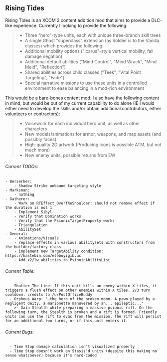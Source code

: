 ## Rising Tides

Rising Tides is an XCOM 2 content addition mod that aims to provide a DLC-like experience. Currently I looking to provide the following:

>- Three "hero"-type units, each with unique three-branch skill trees
>- A single Ghost "superclass" extension (as Soldier is to the Vanilla classes) which provides the following:
>  - Additional mobility options ("Icarus"-style vertical mobility, fall damage negation)
>  - Additional default abilities ("Mind Control", "Mind Wrack", "Mind Meld", "Reflection")
>  - Shared abilities across child classes ("Teek", "Vital Point Targeting", "Fade")
>- Special narrative missions to use these units in a controlled environment to ease balancing in a mod-rich environment

This would be a bare-bones content mod. I also have the following content in mind, but would be out of my current capability to do alone (IE I would either need to develop the skills and/or obtain additional contributors, either volunteers or contractors):

>- Voicework for each individual hero unit, as well as other characters 
>- New models/animations for armor, weapons, and map assets (and possibly faces)
>- High-quality 2D artwork (Producing icons is possible ATM, but not much more)
>- New enemy units, possible returns from EW

###### Current TODOs: 
	- Berserker:
		- Shadow Strike unbound targeting style
	- Marksman:
		- nothing
	- Gatherer: 
		- Work on RTEffect_OverTheShoulder: should not remove effect if the duration is not 1
		- Implement Sibyl 
		- Verify that Domination works
		- Verify that the PsionicTargetProperty works
		- Triangulation
		- AbilitySet
	- General:
		- Animations/Visuals
		- replace effects in various abilitysets with constructors from the builder/factory class
		- implement new TargetAbility condition: https://hastebin.com/eleboyigib.uc
		- Add x2/lw abilities to PsionicAbilityList
	
###### Current Table:
      - Shatter The Line: If this unit kills an enemy within X tiles, it triggers a flush effect on other enemies within X tiles. 2/3 turn cooldown. credits to /u/PostOfficeBuddy
      - Orpheus Warp: "…the hero of the broken moon. A pawn played by a negligent deity, a marionette manuvered by an... epileptic..."	
      	>- Gain Stealth while preparing a massive psionic rift. On the following turn, the Stealth is broken and a rift is formed. Friendly units can use the rift to evac from the mission. The rift will persist for an additional two turns, or if this unit enters it.
			
      
###### Current Bugs:
      - Time Stop damage calculation isn't visualized properly
      - Time Stop doesn't work on Stasis'd units (despite this making no sense whatsoever) because it's hard-coded
              
              

